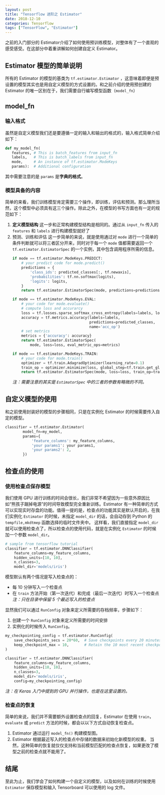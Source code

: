 ```yaml
---
layout: post
title: "Tensorflow 进阶之 Estimator"
date: 2018-12-10
categories: Tensorflow
tags: ["TensorFlow", "Estimator"]
---
```

之前的入门部分的 Estimator介绍了如何使用预训练模型，对整体有了一个直观的感受感受。在这部分中着重讲解如何创建自定义 Estimator。

## Estimator 模型的简单说明
所有的 Estimator 的模型的基类为 `tf.estimator.Estimator` ，这意味着即便是预设置的模型其实也是用自定义模型的方式设置的。和之前介绍的使用预创建的 Estimator 的唯一区别在于，我们需要自行编写模型函数（`model_fn`）

## model\_fn
### 输入格式
虽然是自定义模型我们还是要遵循一定的输入和输出的格式的，输入格式简单介绍如下：
```python
def my_model_fn(
   features, # This is batch_features from input_fn
   labels,   # This is batch_labels from input_fn
   mode,     # An instance of tf.estimator.ModeKeys
   params):  # Additional configuration
```
其中需要注意的是 `params` 是**字典的格式**。

### 模型具备的内容
简单的来看，我们训练模型肯定需要三个操作，即训练，评估和预测。那么理所当然，这个模型中必须具有这三个操作。除此之外，在模型的书写方面也有一定的规范如下：
1. **定义模型结构**
	这一步和正常构建模型结构是相同的。通过从 `input_fn` 传入的 `features` 和 `labels` 进行构建模型就好了
2. 预测、训练和评估
	这一步简单的来说，就是使用通过对 `mode` 进行一个简单的条件判断就可以将三者区分开来，同时对于每一个 `mode` 值都需要返回一个 `tf.estimator.EstimatorSpec` 的一个实例，其中包含调用程序所需的信息。
	```python
	if mode == tf.estimator.ModeKeys.PREDICT:
		# your predict code for mode.predict()
		predictions = {
	    	'class_ids': predicted_classes[:, tf.newaxis],
	    	'probabilities': tf.nn.softmax(logits),
	    	'logits': logits,
		}
		return tf.estimator.EstimatorSpec(mode, predictions=predictions)

	if mode == tf.estimator.ModeKeys.EVAL:
		# your code for mode.evaluate()
		# compute loss and accurarcy
		loss = tf.losses.sparse_softmax_cross_entropy(labels=labels, logits=logits)
		accuracy = tf.metrics.accuracy(labels=labels,
	                        	   	   predictions=predicted_classes,
	                        	       name='acc_op')
		# set metrics
		metrics = {'accuracy': accuracy}
		return tf.estimator.EstimatorSpec(
	    	mode, loss=loss, eval_metric_ops=metrics)

	if mode == tf.estimator.ModeKeys.TRAIN:
		# your code for mode.train()
		optimizer = tf.train.AdagradOptimizer(learning_rate=0.1)
		train_op = optimizer.minimize(loss, global_step=tf.train.get_global_step())
		return tf.estimator.EstimatorSpec(mode, loss=loss, train_op=train_op)
	```
	*注：需要注意的其实是 `EstimatorSpec` 中的三者的参数有略微的不同。*

## 自定义模型的使用
和之前使用封装好的模型的步骤相同，只是在实例化 Estimator 的时候需要传入自定的模型。
```python
classifier = tf.estimator.Estimator(
        model_fn=my_model,
        params={
            'feature_columns': my_feature_columns,
            'your params1': your params1,
            'your params2': 2,
        })
```
## 检查点的使用
### 使用检查点保存模型
我们使用 GPU 进行训练的时间会很长，我们非常不希望因为一些意外原因比如“熊孩子踹掉电源”的时间导致模型完全重新训练。Estimator 有一种简单的方式可以实现实时存盘的功能。值得一提的是，检查点的功能其实是默认开启的，在我们实例化 `Estimator` 的时候，未指定 `model_dir` 的话，会自动存到 Python 的 `tempfile,mkdtmep` 函数选择的临时文件夹中。
这样看，我们直接指定 `model_dir` 就可以使用检查点了，所以检查点的使用代码，就是在实例化 `Estimator`  的时候加一个参数 `model_dir`。

```python
# sample from tensorflow tutorial
classifier = tf.estimator.DNNClassifier(
    feature_columns=my_feature_columns,
    hidden_units=[10, 10],
    n_classes=3,
    model_dir='models/iris')
```
模型默认有两个情况是写入检查点的：
- 每 10 分钟写入一个检查点
- 在 `train` 方法开始（第一次迭代）和完成（最后一次迭代）时写入一个检查点
*注：只在目录中保留 5 个最近写入的检查点*

显然我们可以通过 `RunConfig` 对象来定义所需要的存档频率，步骤如下：
1. 创建一个 `RunConfig` 对象来定义所需要的时间安排
2. 实例化的时候传入 `RunConfig`。

```python
my_checkpointing_config = tf.estimator.RunConfig(
    save_checkpoints_secs = 20*60,  # Save checkpoints every 20 minutes.
    keep_checkpoint_max = 10,       # Retain the 10 most recent checkpoints.
)

classifier = tf.estimator.DNNClassifier(
    feature_columns=my_feature_columns,
    hidden_units=[10, 10],
    n_classes=3,
    model_dir='models/iris',
    config=my_checkpointing_config)
```
*注：在 Keras 入门中提到的 GPU 并行操作，也是在这里设置的。*

### 检查点的恢复
简单的来说，我们并不需要额外设置检查点的回复，Estimator 在使用 `train`，`evaluate` 或 `predict` 方法的时候，都会以以下方式自动恢复检查点。
1. Estimator 通过运行 `model_fn()` 构建模型图。
2. Estimator 根据最近写入的检查点中存储的数据来初始化新模型的权重。
当然，这种简单的恢复就仅仅支持和当前模型匹配的检查点恢复，如果更改了模型之前的检查点就不能用了。

## 结尾
至此为止，我们学会了如何构建一个自定义的模型，以及如何在训练的时候使用 `Estimator` 保存模型和输入 Tensorboard 可以使用的 log 文件。